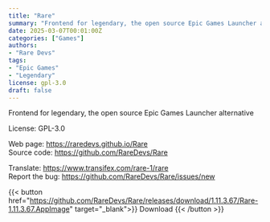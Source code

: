 ```yaml
---
title: "Rare"
summary: "Frontend for legendary, the open source Epic Games Launcher alternative"
date: 2025-03-07T00:01:00Z
categories: ["Games"]
authors:
- "Rare Devs"
tags:
- "Epic Games"
- "Legendary"
license: gpl-3.0
draft: false
---
```


Frontend for legendary, the open source Epic Games Launcher alternative

License: GPL-3.0

Web page: <https://raredevs.github.io/Rare>  
Source code: <https://github.com/RareDevs/Rare>

Translate: <https://www.transifex.com/rare-1/rare>  
Report the bug: <https://github.com/RareDevs/Rare/issues/new>  

{{< button href="https://github.com/RareDevs/Rare/releases/download/1.11.3.67/Rare-1.11.3.67.AppImage" target="_blank">}}
Download
{{< /button >}}